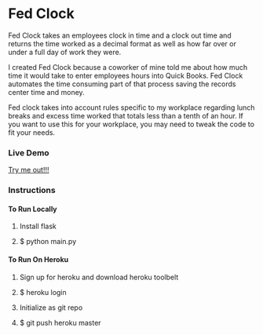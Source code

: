 # Fed Clock 

Fed Clock takes an employees clock in time and a clock out time 
and returns the time worked as a decimal format as well
as how far over or under a full day of work they were.

I created Fed Clock because a coworker of mine told me about
how much time it would take to enter employees hours into 
Quick Books. Fed Clock automates the time consuming part 
of that process saving the records center time and money.

Fed clock takes into account rules specific to my
workplace regarding lunch breaks and excess time worked
that totals less than a tenth of an hour. If you want to 
use this for your workplace, you may need to tweak the 
code to fit your needs. 

### Live Demo
[Try me out!!!](https://fed-clock.herokuapp.com/)


### Instructions

#### To Run Locally

1. Install flask

2. $ python main.py


#### To Run On Heroku

1. Sign up for heroku and download heroku toolbelt

2. $ heroku login

3. Initialize as git repo

4. $ git push heroku master 